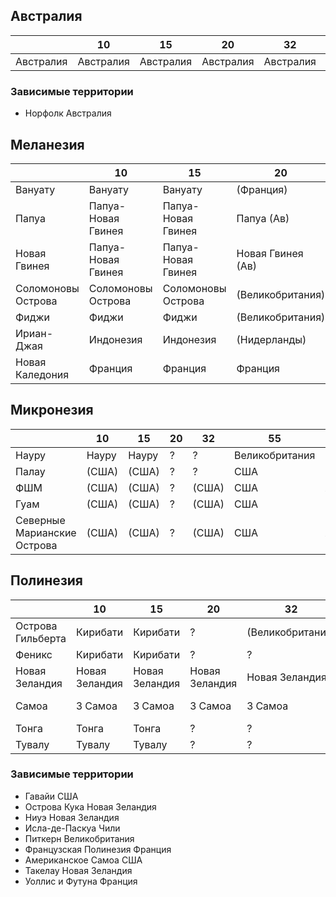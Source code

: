 ## Австралия

|           |10         |15         |20         |32         |38         |55         |62         |64         |...            |
|-----------|-----------|-----------|-----------|-----------|-----------|-----------|-----------|-----------|---------------|
|Австралия  |Австралия  |Австралия  |Австралия  |Австралия  |Австралия  |Австралия  |Австралия  |Австралия  |Австралазия    |


### Зависимые территории

*   Норфолк Австралия

## Меланезия

|                   |10                 |15                 |20                 |32                 |55             |62             |64             |...            |
|-------------------|-------------------|-------------------|-------------------|-------------------|---------------|---------------|---------------|---------------|
|Вануату            |Вануату            |Вануату            |(Франция)          |(Франция, Брит)    |Франция        |Франция        |Франция        |Австралазия    |
|Папуа              |Папуа-Новая Гвинея |Папуа-Новая Гвинея |Папуа (Ав)         |Папуа (Ав)         |Австралия      |Австралия      |Австралия      |Австралазия    |
|Новая Гвинея       |Папуа-Новая Гвинея |Папуа-Новая Гвинея |Новая Гвинея (Ав)  |Новая Гвинея (Ав)  |Австралия      |Австралия      |Австралия      |Австралазия    |
|Соломоновы Острова |Соломоновы Острова |Соломоновы Острова |(Великобритания)   |(Великобритания)   |Великобритания |Великобритания |Великобритания |Австралазия    |
|Фиджи              |Фиджи              |Фиджи              |(Великобритания)   |(Великобритания)   |Великобритания |Великобритания |Великобритания |Австралазия    |
|Ириан-Джая         |Индонезия          |Индонезия          |(Нидерланды)       |Индонезия          |Нидерланды     |Нидерланды     |Нидерланды     |Австралазия    |
|Новая Каледония    |Франция            |Франция            |Франция            |Франция            |Франция        |Франция        |Франция        |Австралазия    |

## Микронезия

|                               |10     |15     |20 |32     |55             |62             |64             |...    |
|-------------------------------|-------|-------|---|-------|---------------|---------------|---------------|---------------|
|Науру                          |Науру  |Науру  |?  |?      |Великобритания |Великобритания |Великобритания |Австралазия    |
|Палау                          |(США)  |(США)  |?  |?      |США            |США            |США            |НРВС           |
|ФШМ                            |(США)  |(США)  |?  |(США)  |США            |Япония         |Япония         |НРВС           |
|Гуам                           |(США)  |(США)  |?  |(США)  |США            |США            |США            |Австралазия    |
|Северные Марианские Острова    |(США)  |(США)  |?  |(США)  |США            |Япония         |Япония         |Австралазия    |

## Полинезия

|                   |10             |15             |20             |32                 |38         |55             |62             |64             |...        |
|-------------------|---------------|---------------|---------------|-------------------|-----------|---------------|---------------|---------------|---------------|
|Острова Гильберта  |Кирибати       |Кирибати       |?              |(Великобритания)   |?          |Великобритания |Великобритания |Великобритания |Австралазия    |
|Феникс             |Кирибати       |Кирибати       |?              |?                  |?          |США            |США            |США            |Австралазия    |
|Новая Зеландия     |Новая Зеландия |Новая Зеландия |Новая Зеландия |Новая Зеландия     |?          |Новая Зеландия |Новая Зеландия |Новая Зеландия |Австралазия    |
|Самоа              |З Самоа        |З Самоа        |З Самоа        |З Самоа            |З Самоа    |США            |США            |США            |Австралазия    |
|Тонга              |Тонга          |Тонга          |?              |?                  |?          |Великобритания |Великобритания |Великобритания |Австралазия    |
|Тувалу             |Тувалу         |Тувалу         |?              |?                  |?          |Великобритания |Великобритания |Великобритания |Австралазия    |

### Зависимые территории

*   Гавайи                  США
*   Острова Кука            Новая Зеландия
*   Ниуэ                    Новая Зеландия
*   Исла-де-Паскуа          Чили
*   Питкерн                 Великобритания
*   Французская Полинезия   Франция
*   Американское Самоа      США
*   Такелау                 Новая Зеландия
*   Уоллис и Футуна         Франция
